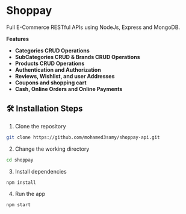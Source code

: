 # **Shoppay**

Full E-Commerce RESTful APIs using NodeJs, Express and MongoDB.

**Features**

- **Categories CRUD Operations**
- **SubCategories CRUD & Brands CRUD Operations**
- **Products CRUD Operations**
- **Authentication and Authorization**
- **Reviews, Wishlist, and user Addresses**
- **Coupons and shopping cart**
- **Cash, Online Orders and Online Payments**

## 🛠️ Installation Steps

1. Clone the repository

```bash
git clone https://github.com/mohamed3samy/shoppay-api.git
```

2. Change the working directory

```bash
cd shoppay
```

3. Install dependencies

```bash
npm install
```

4. Run the app

```bash
npm start
```
